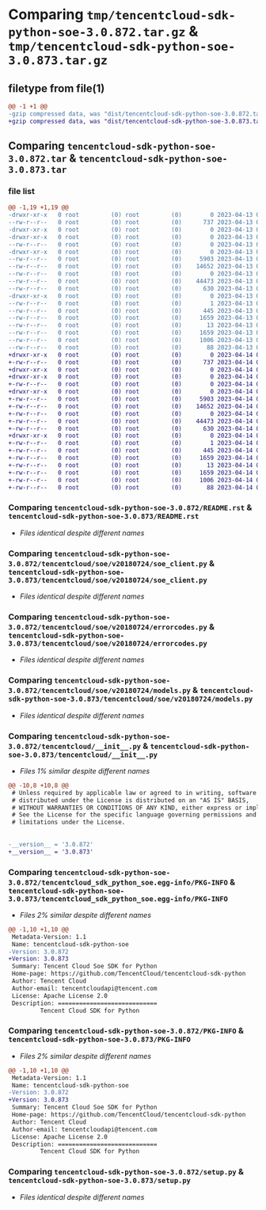 # Comparing `tmp/tencentcloud-sdk-python-soe-3.0.872.tar.gz` & `tmp/tencentcloud-sdk-python-soe-3.0.873.tar.gz`

## filetype from file(1)

```diff
@@ -1 +1 @@
-gzip compressed data, was "dist/tencentcloud-sdk-python-soe-3.0.872.tar", last modified: Thu Apr 13 00:56:11 2023, max compression
+gzip compressed data, was "dist/tencentcloud-sdk-python-soe-3.0.873.tar", last modified: Fri Apr 14 00:51:17 2023, max compression
```

## Comparing `tencentcloud-sdk-python-soe-3.0.872.tar` & `tencentcloud-sdk-python-soe-3.0.873.tar`

### file list

```diff
@@ -1,19 +1,19 @@
-drwxr-xr-x   0 root         (0) root         (0)        0 2023-04-13 00:56:11.000000 tencentcloud-sdk-python-soe-3.0.872/
--rw-r--r--   0 root         (0) root         (0)      737 2023-04-13 00:56:10.000000 tencentcloud-sdk-python-soe-3.0.872/README.rst
-drwxr-xr-x   0 root         (0) root         (0)        0 2023-04-13 00:56:11.000000 tencentcloud-sdk-python-soe-3.0.872/tencentcloud/
-drwxr-xr-x   0 root         (0) root         (0)        0 2023-04-13 00:56:11.000000 tencentcloud-sdk-python-soe-3.0.872/tencentcloud/soe/
--rw-r--r--   0 root         (0) root         (0)        0 2023-04-13 00:56:10.000000 tencentcloud-sdk-python-soe-3.0.872/tencentcloud/soe/__init__.py
-drwxr-xr-x   0 root         (0) root         (0)        0 2023-04-13 00:56:11.000000 tencentcloud-sdk-python-soe-3.0.872/tencentcloud/soe/v20180724/
--rw-r--r--   0 root         (0) root         (0)     5903 2023-04-13 00:56:10.000000 tencentcloud-sdk-python-soe-3.0.872/tencentcloud/soe/v20180724/soe_client.py
--rw-r--r--   0 root         (0) root         (0)    14652 2023-04-13 00:56:10.000000 tencentcloud-sdk-python-soe-3.0.872/tencentcloud/soe/v20180724/errorcodes.py
--rw-r--r--   0 root         (0) root         (0)        0 2023-04-13 00:56:10.000000 tencentcloud-sdk-python-soe-3.0.872/tencentcloud/soe/v20180724/__init__.py
--rw-r--r--   0 root         (0) root         (0)    44473 2023-04-13 00:56:10.000000 tencentcloud-sdk-python-soe-3.0.872/tencentcloud/soe/v20180724/models.py
--rw-r--r--   0 root         (0) root         (0)      630 2023-04-13 00:56:10.000000 tencentcloud-sdk-python-soe-3.0.872/tencentcloud/__init__.py
-drwxr-xr-x   0 root         (0) root         (0)        0 2023-04-13 00:56:11.000000 tencentcloud-sdk-python-soe-3.0.872/tencentcloud_sdk_python_soe.egg-info/
--rw-r--r--   0 root         (0) root         (0)        1 2023-04-13 00:56:11.000000 tencentcloud-sdk-python-soe-3.0.872/tencentcloud_sdk_python_soe.egg-info/dependency_links.txt
--rw-r--r--   0 root         (0) root         (0)      445 2023-04-13 00:56:11.000000 tencentcloud-sdk-python-soe-3.0.872/tencentcloud_sdk_python_soe.egg-info/SOURCES.txt
--rw-r--r--   0 root         (0) root         (0)     1659 2023-04-13 00:56:11.000000 tencentcloud-sdk-python-soe-3.0.872/tencentcloud_sdk_python_soe.egg-info/PKG-INFO
--rw-r--r--   0 root         (0) root         (0)       13 2023-04-13 00:56:11.000000 tencentcloud-sdk-python-soe-3.0.872/tencentcloud_sdk_python_soe.egg-info/top_level.txt
--rw-r--r--   0 root         (0) root         (0)     1659 2023-04-13 00:56:11.000000 tencentcloud-sdk-python-soe-3.0.872/PKG-INFO
--rw-r--r--   0 root         (0) root         (0)     1006 2023-04-13 00:56:10.000000 tencentcloud-sdk-python-soe-3.0.872/setup.py
--rw-r--r--   0 root         (0) root         (0)       88 2023-04-13 00:56:11.000000 tencentcloud-sdk-python-soe-3.0.872/setup.cfg
+drwxr-xr-x   0 root         (0) root         (0)        0 2023-04-14 00:51:17.000000 tencentcloud-sdk-python-soe-3.0.873/
+-rw-r--r--   0 root         (0) root         (0)      737 2023-04-14 00:51:17.000000 tencentcloud-sdk-python-soe-3.0.873/README.rst
+drwxr-xr-x   0 root         (0) root         (0)        0 2023-04-14 00:51:17.000000 tencentcloud-sdk-python-soe-3.0.873/tencentcloud/
+drwxr-xr-x   0 root         (0) root         (0)        0 2023-04-14 00:51:17.000000 tencentcloud-sdk-python-soe-3.0.873/tencentcloud/soe/
+-rw-r--r--   0 root         (0) root         (0)        0 2023-04-14 00:51:17.000000 tencentcloud-sdk-python-soe-3.0.873/tencentcloud/soe/__init__.py
+drwxr-xr-x   0 root         (0) root         (0)        0 2023-04-14 00:51:17.000000 tencentcloud-sdk-python-soe-3.0.873/tencentcloud/soe/v20180724/
+-rw-r--r--   0 root         (0) root         (0)     5903 2023-04-14 00:51:17.000000 tencentcloud-sdk-python-soe-3.0.873/tencentcloud/soe/v20180724/soe_client.py
+-rw-r--r--   0 root         (0) root         (0)    14652 2023-04-14 00:51:17.000000 tencentcloud-sdk-python-soe-3.0.873/tencentcloud/soe/v20180724/errorcodes.py
+-rw-r--r--   0 root         (0) root         (0)        0 2023-04-14 00:51:17.000000 tencentcloud-sdk-python-soe-3.0.873/tencentcloud/soe/v20180724/__init__.py
+-rw-r--r--   0 root         (0) root         (0)    44473 2023-04-14 00:51:17.000000 tencentcloud-sdk-python-soe-3.0.873/tencentcloud/soe/v20180724/models.py
+-rw-r--r--   0 root         (0) root         (0)      630 2023-04-14 00:51:17.000000 tencentcloud-sdk-python-soe-3.0.873/tencentcloud/__init__.py
+drwxr-xr-x   0 root         (0) root         (0)        0 2023-04-14 00:51:17.000000 tencentcloud-sdk-python-soe-3.0.873/tencentcloud_sdk_python_soe.egg-info/
+-rw-r--r--   0 root         (0) root         (0)        1 2023-04-14 00:51:17.000000 tencentcloud-sdk-python-soe-3.0.873/tencentcloud_sdk_python_soe.egg-info/dependency_links.txt
+-rw-r--r--   0 root         (0) root         (0)      445 2023-04-14 00:51:17.000000 tencentcloud-sdk-python-soe-3.0.873/tencentcloud_sdk_python_soe.egg-info/SOURCES.txt
+-rw-r--r--   0 root         (0) root         (0)     1659 2023-04-14 00:51:17.000000 tencentcloud-sdk-python-soe-3.0.873/tencentcloud_sdk_python_soe.egg-info/PKG-INFO
+-rw-r--r--   0 root         (0) root         (0)       13 2023-04-14 00:51:17.000000 tencentcloud-sdk-python-soe-3.0.873/tencentcloud_sdk_python_soe.egg-info/top_level.txt
+-rw-r--r--   0 root         (0) root         (0)     1659 2023-04-14 00:51:17.000000 tencentcloud-sdk-python-soe-3.0.873/PKG-INFO
+-rw-r--r--   0 root         (0) root         (0)     1006 2023-04-14 00:51:17.000000 tencentcloud-sdk-python-soe-3.0.873/setup.py
+-rw-r--r--   0 root         (0) root         (0)       88 2023-04-14 00:51:17.000000 tencentcloud-sdk-python-soe-3.0.873/setup.cfg
```

### Comparing `tencentcloud-sdk-python-soe-3.0.872/README.rst` & `tencentcloud-sdk-python-soe-3.0.873/README.rst`

 * *Files identical despite different names*

### Comparing `tencentcloud-sdk-python-soe-3.0.872/tencentcloud/soe/v20180724/soe_client.py` & `tencentcloud-sdk-python-soe-3.0.873/tencentcloud/soe/v20180724/soe_client.py`

 * *Files identical despite different names*

### Comparing `tencentcloud-sdk-python-soe-3.0.872/tencentcloud/soe/v20180724/errorcodes.py` & `tencentcloud-sdk-python-soe-3.0.873/tencentcloud/soe/v20180724/errorcodes.py`

 * *Files identical despite different names*

### Comparing `tencentcloud-sdk-python-soe-3.0.872/tencentcloud/soe/v20180724/models.py` & `tencentcloud-sdk-python-soe-3.0.873/tencentcloud/soe/v20180724/models.py`

 * *Files identical despite different names*

### Comparing `tencentcloud-sdk-python-soe-3.0.872/tencentcloud/__init__.py` & `tencentcloud-sdk-python-soe-3.0.873/tencentcloud/__init__.py`

 * *Files 1% similar despite different names*

```diff
@@ -10,8 +10,8 @@
 # Unless required by applicable law or agreed to in writing, software
 # distributed under the License is distributed on an "AS IS" BASIS,
 # WITHOUT WARRANTIES OR CONDITIONS OF ANY KIND, either express or implied.
 # See the License for the specific language governing permissions and
 # limitations under the License.
 
 
-__version__ = '3.0.872'
+__version__ = '3.0.873'
```

### Comparing `tencentcloud-sdk-python-soe-3.0.872/tencentcloud_sdk_python_soe.egg-info/PKG-INFO` & `tencentcloud-sdk-python-soe-3.0.873/tencentcloud_sdk_python_soe.egg-info/PKG-INFO`

 * *Files 2% similar despite different names*

```diff
@@ -1,10 +1,10 @@
 Metadata-Version: 1.1
 Name: tencentcloud-sdk-python-soe
-Version: 3.0.872
+Version: 3.0.873
 Summary: Tencent Cloud Soe SDK for Python
 Home-page: https://github.com/TencentCloud/tencentcloud-sdk-python
 Author: Tencent Cloud
 Author-email: tencentcloudapi@tencent.com
 License: Apache License 2.0
 Description: ============================
         Tencent Cloud SDK for Python
```

### Comparing `tencentcloud-sdk-python-soe-3.0.872/PKG-INFO` & `tencentcloud-sdk-python-soe-3.0.873/PKG-INFO`

 * *Files 2% similar despite different names*

```diff
@@ -1,10 +1,10 @@
 Metadata-Version: 1.1
 Name: tencentcloud-sdk-python-soe
-Version: 3.0.872
+Version: 3.0.873
 Summary: Tencent Cloud Soe SDK for Python
 Home-page: https://github.com/TencentCloud/tencentcloud-sdk-python
 Author: Tencent Cloud
 Author-email: tencentcloudapi@tencent.com
 License: Apache License 2.0
 Description: ============================
         Tencent Cloud SDK for Python
```

### Comparing `tencentcloud-sdk-python-soe-3.0.872/setup.py` & `tencentcloud-sdk-python-soe-3.0.873/setup.py`

 * *Files identical despite different names*

